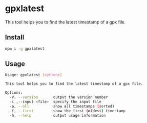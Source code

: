 # gpxlatest

This tool helps you to find the latest timestamp of a gpx file.

## Install 

```sh
npm i -g gpxlatest
```

## Usage

```sh
Usage: gpxlatest [options]

This tool helps you to find the latest timestamp of a gpx file.

Options:
  -V, --version       output the version number
  -i ,--input <file>  specify the input file
  -a, --all           show all timestamps (sorted)
  -f, --first         show the first (oldest) timestamp
  -h, --help          output usage information
```